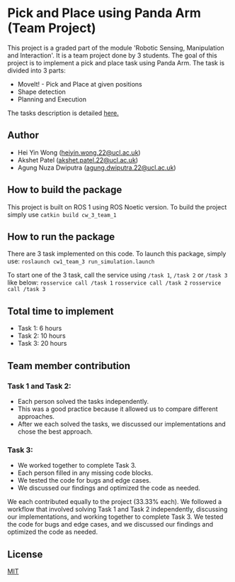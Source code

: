 # Pick and Place using Panda Arm (Team Project)
This project is a graded part of the module 'Robotic Sensing, Manipulation and Interaction'. It is a team project done by 3 students. The goal of this project is to implement a pick and place task using Panda Arm. The task is divided into 3 parts:
* MoveIt! - Pick and Place at given positions
* Shape detection
* Planning and Execution

The tasks description is detailed [here.](Task_Description.pdf)

## Author
* Hei Yin Wong (heiyin.wong.22@ucl.ac.uk)
* Akshet Patel (akshet.patel.22@ucl.ac.uk)
* Agung Nuza Dwiputra (agung.dwiputra.22@ucl.ac.uk)

## How to build the package
This project is built on ROS 1 using ROS Noetic version. 
To build the project simply use 
`catkin build cw_3_team_1`

## How to run the package
There are 3 task implemented on this code. To launch this package, simply use:
`roslaunch cw1_team_3 run_simulation.launch`

To start one of the 3 task, call the service using `/task 1`, `/task 2` or `/task 3` like below:
`rosservice call /task 1`
`rosservice call /task 2`
`rosservice call /task 3`

## Total time to implement
* Task 1: 6 hours
* Task 2: 10 hours
* Task 3: 20 hours

## Team member contribution
### Task 1 and Task 2:
* Each person solved the tasks independently.
* This was a good practice because it allowed us to compare different approaches.
* After we each solved the tasks, we discussed our implementations and chose the best approach.

### Task 3:
* We worked together to complete Task 3.
* Each person filled in any missing code blocks.
* We tested the code for bugs and edge cases.
* We discussed our findings and optimized the code as needed.

We each contributed equally to the project (33.33% each). We followed a workflow that involved solving Task 1 and Task 2 independently, discussing our implementations, and working together to complete Task 3. We tested the code for bugs and edge cases, and we discussed our findings and optimized the code as needed.

## License 
[MIT](LICENSE)